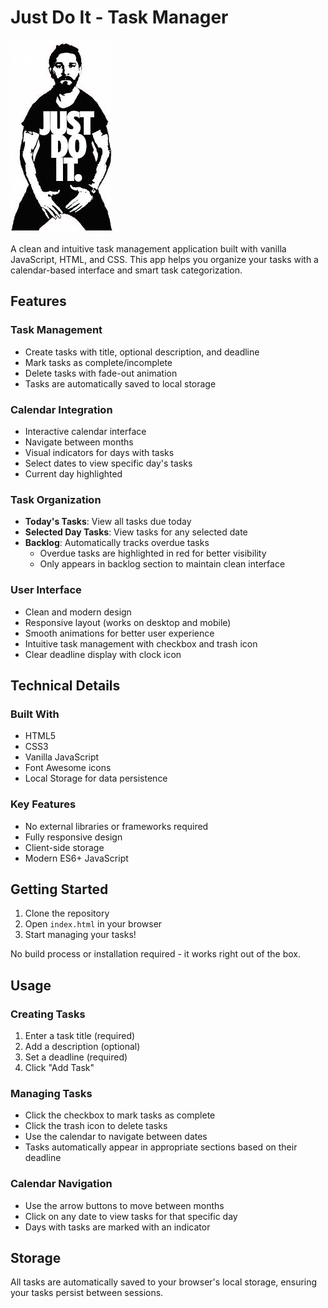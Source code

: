 # Just Do It - Task Manager

![Just Do It Logo](logo.jpeg)

A clean and intuitive task management application built with vanilla JavaScript, HTML, and CSS. This app helps you organize your tasks with a calendar-based interface and smart task categorization.

## Features

### Task Management

- Create tasks with title, optional description, and deadline
- Mark tasks as complete/incomplete
- Delete tasks with fade-out animation
- Tasks are automatically saved to local storage

### Calendar Integration

- Interactive calendar interface
- Navigate between months
- Visual indicators for days with tasks
- Select dates to view specific day's tasks
- Current day highlighted

### Task Organization

- **Today's Tasks**: View all tasks due today
- **Selected Day Tasks**: View tasks for any selected date
- **Backlog**: Automatically tracks overdue tasks
  - Overdue tasks are highlighted in red for better visibility
  - Only appears in backlog section to maintain clean interface

### User Interface

- Clean and modern design
- Responsive layout (works on desktop and mobile)
- Smooth animations for better user experience
- Intuitive task management with checkbox and trash icon
- Clear deadline display with clock icon

## Technical Details

### Built With

- HTML5
- CSS3
- Vanilla JavaScript
- Font Awesome icons
- Local Storage for data persistence

### Key Features

- No external libraries or frameworks required
- Fully responsive design
- Client-side storage
- Modern ES6+ JavaScript

## Getting Started

1. Clone the repository
2. Open `index.html` in your browser
3. Start managing your tasks!

No build process or installation required - it works right out of the box.

## Usage

### Creating Tasks

1. Enter a task title (required)
2. Add a description (optional)
3. Set a deadline (required)
4. Click "Add Task"

### Managing Tasks

- Click the checkbox to mark tasks as complete
- Click the trash icon to delete tasks
- Use the calendar to navigate between dates
- Tasks automatically appear in appropriate sections based on their deadline

### Calendar Navigation

- Use the arrow buttons to move between months
- Click on any date to view tasks for that specific day
- Days with tasks are marked with an indicator

## Storage

All tasks are automatically saved to your browser's local storage, ensuring your tasks persist between sessions.
